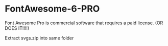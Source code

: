 # FontAwesome-6-PRO
Font Awesome Pro is commercial software that requires a paid license. (OR DOES IT!!!!)



Extract svgs.zip into same folder
